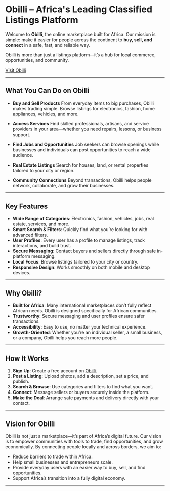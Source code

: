 
# Obilli – Africa's Leading Classified Listings Platform

Welcome to **Obilli**, the online marketplace built for Africa. Our mission is simple: make it easier for people across the continent to **buy, sell, and connect** in a safe, fast, and reliable way.

Obilli is more than just a listings platform—it’s a hub for local commerce, opportunities, and community.

[Visit Obilli](https://obilli.com)

---

## What You Can Do on Obilli

* **Buy and Sell Products**
  From everyday items to big purchases, Obilli makes trading simple. Browse listings for electronics, fashion, home appliances, vehicles, and more.

* **Access Services**
  Find skilled professionals, artisans, and service providers in your area—whether you need repairs, lessons, or business support.

* **Find Jobs and Opportunities**
  Job seekers can browse openings while businesses and individuals can post opportunities to reach a wide audience.

* **Real Estate Listings**
  Search for houses, land, or rental properties tailored to your city or region.

* **Community Connections**
  Beyond transactions, Obilli helps people network, collaborate, and grow their businesses.

---

## Key Features

* **Wide Range of Categories**: Electronics, fashion, vehicles, jobs, real estate, services, and more.
* **Smart Search & Filters**: Quickly find what you’re looking for with advanced filters.
* **User Profiles**: Every user has a profile to manage listings, track interactions, and build trust.
* **Secure Messaging**: Contact buyers and sellers directly through safe in-platform messaging.
* **Local Focus**: Browse listings tailored to your city or country.
* **Responsive Design**: Works smoothly on both mobile and desktop devices.

---

## Why Obilli?

* **Built for Africa**: Many international marketplaces don’t fully reflect African needs. Obilli is designed specifically for African communities.
* **Trustworthy**: Secure messaging and user profiles ensure safer transactions.
* **Accessibility**: Easy to use, no matter your technical experience.
* **Growth-Oriented**: Whether you’re an individual seller, a small business, or a company, Obilli helps you reach more people.

---

## How It Works

1. **Sign Up**: Create a free account on [Obilli](https://obilli.com).
2. **Post a Listing**: Upload photos, add a description, set a price, and publish.
3. **Search & Browse**: Use categories and filters to find what you want.
4. **Connect**: Message sellers or buyers securely inside the platform.
5. **Make the Deal**: Arrange safe payments and delivery directly with your contact.

---

## Vision for Obilli

Obilli is not just a marketplace—it’s part of Africa’s digital future. Our vision is to empower communities with tools to trade, find opportunities, and grow economically. By connecting people locally and across borders, we aim to:

* Reduce barriers to trade within Africa.
* Help small businesses and entrepreneurs scale.
* Provide everyday users with an easier way to buy, sell, and find opportunities.
* Support Africa’s transition into a fully digital economy.

--- 